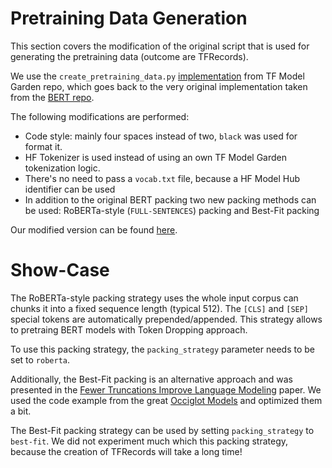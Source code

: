 # Pretraining Data Generation

This section covers the modification of the original script that is used for generating the pretraining data (outcome are TFRecords).

We use the `create_pretraining_data.py` [implementation](https://github.com/tensorflow/models/blob/master/official/nlp/data/create_pretraining_data.py) from TF Model Garden repo, which goes back to the very original implementation taken from the [BERT repo](https://github.com/google-research/bert/blob/master/create_pretraining_data.py).

The following modifications are performed:

* Code style: mainly four spaces instead of two, `black` was used for format it.
* HF Tokenizer is used instead of using an own TF Model Garden tokenization logic.
* There's no need to pass a `vocab.txt` file, because a HF Model Hub identifier can be used
* In addition to the original BERT packing two new packing methods can be used: RoBERTa-style (`FULL-SENTENCES`) packing and Best-Fit packing

Our modified version can be found [here](create_pretraining_data.py).

# Show-Case

The RoBERTa-style packing strategy uses the whole input corpus can chunks it into a fixed sequence length (typical 512). The `[CLS]` and `[SEP]` special tokens are automatically prepended/appended. This strategy allows to pretraing BERT models with Token Dropping approach.

To use this packing strategy, the `packing_strategy` parameter needs to be set to `roberta`.

Additionally, the Best-Fit packing is an alternative approach and was presented in the [Fewer Truncations Improve Language Modeling](https://arxiv.org/abs/2404.10830) paper. We used the code example from the great [Occiglot Models](https://huggingface.co/DiscoResearch/Llama3-German-8B-32k#document-packing) and optimized them a bit.

The Best-Fit packing strategy can be used by setting `packing_strategy` to `best-fit`. We did not experiment much which this packing strategy, because the creation of TFRecords will take a long time!
